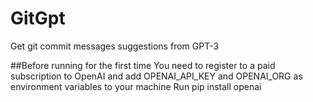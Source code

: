 # GitGpt
Get git commit messages suggestions from GPT-3

##Before running for the first time
You need to register to a paid subscription to OpenAI and add OPENAI_API_KEY and OPENAI_ORG as environment variables to your machine
Run pip install openai